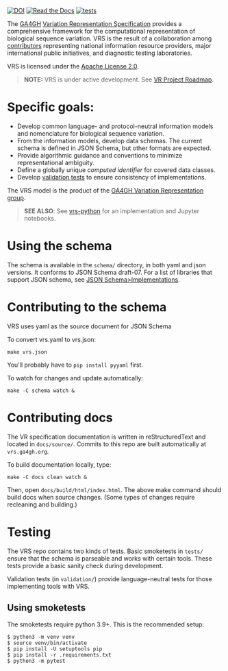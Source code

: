 [![DOI](https://zenodo.org/badge/67005248.svg)](https://zenodo.org/badge/latestdoi/67005248)
[![Read the Docs](https://img.shields.io/readthedocs/vr-spec/1.1)](https://vrs.ga4gh.org/)
[![tests](https://github.com/ga4gh/vrs/actions/workflows/tests.yml/badge.svg)](https://github.com/ga4gh/vrs/actions/workflows/tests.yml)

The [GA4GH](https://www.ga4gh.org/) [Variation Representation
Specification](https://vrs.ga4gh.org/) provides a
comprehensive framework for the computational representation of
biological sequence variation.  VRS is the result of a
collaboration among [contributors](CONTRIBUTORS.md) representing
national information resource providers, major international public
initiatives, and diagnostic testing laboratories.

VRS is licensed under the [Apache License 2.0](LICENSE).


> **NOTE:** VRS is under active development.  See [VR
> Project Roadmap](https://github.com/orgs/ga4gh/projects/5).


# Specific goals:

* Develop common language- and protocol-neutral information models and
  nomenclature for biological sequence variation.
* From the information models, develop data schemas.  The current
  schema is defined in JSON Schema, but other formats are expected.
* Provide algorithmic guidance and conventions to minimize
  representational ambiguity.
* Define a globally unique *computed identifier* for covered data
  classes.
* Develop [validation
  tests](https://github.com/ga4gh/vrs/tree/main/validation) to ensure
  consistency of implementations.

The VRS model is the product of the [GA4GH Variation Representation
group](https://ga4gh-gks.github.io/variant_representation.html).


> **SEE ALSO**: See [vrs-python](https://github.com/ga4gh/vrs-python)
> for an implementation and Jupyter notebooks.


# Using the schema

The schema is available in the `schema/` directory, in both yaml and
json versions.  It conforms to JSON Schema draft-07.  For a list of
libraries that support JSON schema, see [JSON
Schema>Implementations](https://json-schema.org/implementations.html).



# Contributing to the schema

VRS uses yaml as the source document for JSON Schema

To convert vrs.yaml to vrs.json:

    make vrs.json

You'll probably have to `pip install pyyaml` first.

To watch for changes and update automatically:

    make -C schema watch &


# Contributing docs

The VR specification documentation is written in reStructuredText and
located in `docs/source/`.  Commits to this repo are built
automatically at `vrs.ga4gh.org`.

To build documentation locally, type:

    make -C docs clean watch &

Then, open `docs/build/html/index.html`.  The above make command
should build docs when source changes. (Some types of changes require
recleaning and building.)


# Testing

The VRS repo contains two kinds of tests. Basic smoketests in `tests/`
ensure that the schema is parseable and works with certain tools.
These tests provide a basic sanity check during development.

Validation tests (in `validation/`) provide language-neutral tests for
those implementing tools with VRS.

## Using smoketests

The smoketests require python 3.9+. This is the recommended setup:

```
$ python3 -m venv venv
$ source venv/bin/activate
$ pip install -U setuptools pip
$ pip install -r .requirements.txt
$ python3 -m pytest

```
